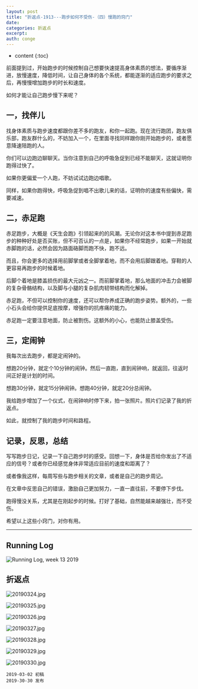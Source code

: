 ```yaml
---
layout: post
title: "折返点-1913---跑步如何不受伤-（四）慢跑的窍门"
date:
categories: 折返点
excerpt:
auth: conge
---
```

* content
{:toc}

前面提到过，开始跑步的时候控制自己想要快速提高身体素质的想法，要循序渐进，放慢速度，降低时间，让自己身体的各个系统，都能逐渐的适应跑步的要求之后，再慢慢增加跑步的时长和速度。

如何才能让自己跑步慢下来呢？

## 一，找伴儿
找身体素质与跑步速度都跟你差不多的跑友，和你一起跑。现在流行跑团，跑友俱乐部，跑友群什么的，不妨加入一个，在里面寻找同样跟你刚开始跑步的，或者愿意降速陪跑的人。

你们可以边跑边聊聊天。当你注意到自己的呼吸急促到已经不能聊天，这就证明你跑得过快了。

如果你更偏爱一个人跑，不妨试试边跑边唱歌。

同样，如果你跑得快，呼吸急促到唱不出歌儿来的话，证明你的速度有些偏快，需要减速。

## 二，赤足跑

赤足跑步，大概是《天生会跑》引领起来的的风潮。无论你对这本书中提到赤足跑步的种种好处是否买账，但不可否认的一点是，如果你不经常跑步，如果一开始就赤脚跑的话，必然会因为路面硌脚而跑不快，跑不远。

而且，你会更多的选择用前脚掌或者全脚掌着地，而不会用后脚跟着地。穿鞋的人更容易再跑步的时候着地。

后脚个着地是膝盖损伤的最大元凶之一。而前脚掌着地，那么地面的冲击力会被脚的复杂骨骼结构，以及脚与小腿的复杂肌肉韧带结构而化解掉。

赤足跑，不但可以控制你的速度，还可以帮你养成正确的跑步姿势。额外的，一些小石头会给你提供足底按摩，增强你的抗疼痛的能力。

赤足跑一定要注意地面，防止被割伤。这额外的小心，也能防止膝盖受伤。

## 三，定闹钟

我每次出去跑步，都是定闹钟的。

想跑20分钟，就定个10分钟的闹钟。然后一直跑，直到闹钟响，就返回，往返时间正好是计划的时间。

想跑30分钟，就定15分钟闹钟。想跑40分钟，就定20分总闹钟。

我给跑步增加了一个仪式，在闹钟响时停下来，拍一张照片。照片们记录了我的折返点。

如此，就控制了我的跑步时间和路程。

## 记录，反思，总结

写写跑步日记，记录一下自己跑步时的感受。回想一下，身体是否给你发出了不适应的信号？或者你已经感觉身体非常适应目前的速度和距离了？

或者像我这样，每周写些与跑步相关的文章，或者是自己的跑步周记。

在文章中反思自己的错误，激励自己更加努力，一直一直往前，不要停下步伐。

跑得慢没关系，尤其是在刚起步的时候。打好了基础，自然能越来越强壮，而不受伤。

希望以上这些小窍门，对你有用。

------

## Running Log
![Running Log, week 13 2019](/assets/images/折返点/118382-63ccbf2167beb261.png)

## 折返点
![20190324.jpg](/assets/images/折返点/118382-9ca81733ab2d04c8.jpg)

![20190325.jpg](/assets/images/折返点/118382-4313ab5699f858db.jpg)

![20190326.jpg](/assets/images/折返点/118382-cebd9729c9d193d8.jpg)

![20190327.jpg](/assets/images/折返点/118382-6ab4d43a2c49686f.jpg)

![20190328.jpg](/assets/images/折返点/118382-0bd09e9ebfb58924.jpg)

![20190329.jpg](/assets/images/折返点/118382-56a39a77b625a389.jpg)

![20190330.jpg](/assets/images/折返点/118382-d538a6150f5cb1da.jpg)

```
2019-03-02 初稿
2019-30-30 发布
```
